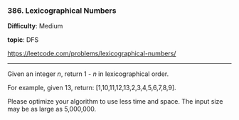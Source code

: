 ### 386. Lexicographical Numbers

**Difficulty**: Medium

**topic**: DFS

<https://leetcode.com/problems/lexicographical-numbers/>

***

Given an integer *n*, return 1 - *n* in lexicographical order.

For example, given 13, return: [1,10,11,12,13,2,3,4,5,6,7,8,9].

Please optimize your algorithm to use less time and space. The input size may be as large as 5,000,000.